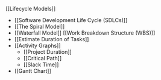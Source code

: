 [[Lifecycle Models]]
- [[Software Development Life Cycle (SDLCs)]]
- [[The Spiral Model]]
-  [[Waterfall Model]] 
[[Work Breakdown Structure (WBS)]] 
- [[Estimate Duration of Tasks]]
- [[Activity Graphs]]
	- [[Project Duration]]
	- [[Critical Path]]
	- [[Slack Time]]
- [[Gantt Chart]] 